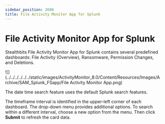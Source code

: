 ```yaml
---
sidebar_position: 2608
title: File Activity Monitor App for Splunk
---
```


# File Activity Monitor App for Splunk

Stealthbits File Activity Monitor App for Splunk contains several predefined dashboards: File Activity (Overview), Ransomware, Permission Changes, and Deletions.

![](../../../../../../static/images/ActivityMonitor_8.0/Content/Resources/Images/Archive/SAM_Splunk_FSapp/File Activity Monitor App.png)

The date time search feature uses the default Splunk search features.

The timeframe interval is identified in the upper-left corner of each dashboard. The drop-down menu provides additional options. To search within a different interval, choose a new option from the menu. Then click **Submit** to refresh the card data.